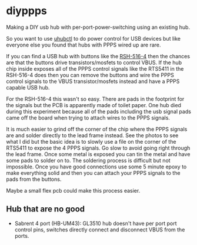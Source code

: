 # diyppps
Making a DIY usb hub with per-port-power-switching using an existing hub.

So you want to use [uhubctl](https://github.com/mvp/uhubctl) to do power
control for USB devices but like everyone else you found that hubs with PPPS
wired up are rare.

If you can find a USB hub with buttons like the [RSH-516-4](https://www.amazon.co.jp/gp/product/B07R227J1S/ref=ppx_yo_dt_b_asin_title_o02_s00?ie=UTF8&psc=1)
then the chances are that the buttons drive transistors/mosfets to control
VBUS. If the hub chip inside exposes all of the PPPS control signals like
the RTS5411 in the RSH-516-4 does then you can remove the buttons and
wire the PPPS control signals to the VBUS transistor/mosfets instead and
have a PPPS capable USB hub.

For the RSH-516-4 this wasn't so easy. There are pads in the footprint
for the signals but the PCB is apparently made of toilet paper.
One hub died during this experiment because all of the pads including
the usb signal pads came off the board when trying to attach wires to
the PPPS signals.

It is much easier to grind off the corner of the chip where the PPPS
signals are and solder directly to the lead frame instead. See the photos
to see what I did but the basic idea is to slowly use a file
on the corner of the RTS5411 to expose the 4 PPPS signals. Go slow
to avoid going right through the lead frame. Once some metal is exposed
you can tin the metal and have some pads to solder on to. The soldering
process is difficult but not impossible. Once you have good connections
use some 5 minute epoxy to make everything solid and then you can
attach your PPPS signals to the pads from the buttons.

Maybe a small flex pcb could make this process easier.

## Hub that are no good

- Sabrent 4 port (HB-UM43): GL3510 hub doesn't have per port port control pins, switches directly connect and disconnect VBUS from the ports.
